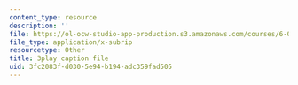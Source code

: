 ```yaml
---
content_type: resource
description: ''
file: https://ol-ocw-studio-app-production.s3.amazonaws.com/courses/6-00sc-introduction-to-computer-science-and-programming-spring-2011/3fc2083fd0305e94b194adc359fad505_AKDkrI6BCcw.vtt
file_type: application/x-subrip
resourcetype: Other
title: 3play caption file
uid: 3fc2083f-d030-5e94-b194-adc359fad505
---
```

